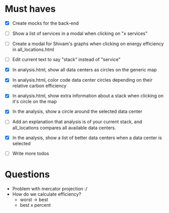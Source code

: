 
# Must haves

- [x] Create mocks for the back-end
- [ ] Show a list of services in a modal when clicking on "x services"
- [ ] Create a modal for Shivam's graphs when clicking on energy efficiency in all_locations.html

- [ ] Edit current text to say "stack" instead of "service"
- [x] In analysis.html, show all data centers as circles on the generic map
- [x] In analysis.html, color code data center circles depending on their relative carbon efficiency
- [x] In analysis.html, show extra information about a stack when clicking on it's circle on the map
- [x] In the analysis, show a circle around the selected data center
- [ ] Add an explanation that analysis is of your current stack, and all_locations compares all available data centers.
- [x] In the analysis, show a list of better data centers when a data center is selected
- [ ] Write more todos

# Questions

- Problem with mercator projection :/
- How do we calculate efficiency?
  - worst -> best
  - best x percent
